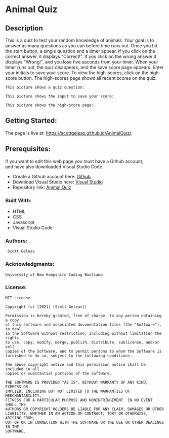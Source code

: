 # Animal Quiz

## Description

This is a quiz to test your random knowledge of animals. Your goal is to answer as many questions as you can before time runs out. Once you hit the start button, a single question and a timer appear. If you click on the correct answer, it displays "Correct!". If you click on the wrong answer it displays "Wrong!", and you lose five seconds from your timer. When your timer runs out, the quiz disappears, and the save score page appears.
Enter your initials to save your score. To view the high-scores, click on the high-score button. The high-scores page shows all recent scores on the quiz.

```
This picture shows a quiz question:
```
```
This picture shows the input to save your score:
```
```
This picture shows the high-score page:
```

## Getting Started:

The page is live at: https://scottgeleas.github.io/AnimalQuiz/.

## Prerequisites:

If you want to edit this web page you must have a Github account,  
and have also downloaded Visual Studio Code.

- Create a Github account here: [Github](https://github.com/)
- Download Visual Studio here: [Visual Studio](https://code.visualstudio.com/download/)
- Repository link: [Animal Quiz](https://github.com/scottgeleas/AnimalQuiz/)

### Built With:

- HTML
- CSS
- Javascript
- Visual Studio Code

### Authors:

```
 Scott Geleas
```

### Acknowledgments:

```
University of New Hampshire Coding Bootcamp
```

### License:

```
MIT License

Copyright (c) [2021] [Scott Geleas]]

Permission is hereby granted, free of charge, to any person obtaining a copy
of this software and associated documentation files (the "Software"), to deal
in the Software without restriction, including without limitation the rights
to use, copy, modify, merge, publish, distribute, sublicense, and/or sell
copies of the Software, and to permit persons to whom the Software is
furnished to do so, subject to the following conditions:

The above copyright notice and this permission notice shall be included in all
copies or substantial portions of the Software.

THE SOFTWARE IS PROVIDED "AS IS", WITHOUT WARRANTY OF ANY KIND, EXPRESS OR
IMPLIED, INCLUDING BUT NOT LIMITED TO THE WARRANTIES OF MERCHANTABILITY,
FITNESS FOR A PARTICULAR PURPOSE AND NONINFRINGEMENT. IN NO EVENT SHALL THE
AUTHORS OR COPYRIGHT HOLDERS BE LIABLE FOR ANY CLAIM, DAMAGES OR OTHER
LIABILITY, WHETHER IN AN ACTION OF CONTRACT, TORT OR OTHERWISE, ARISING FROM,
OUT OF OR IN CONNECTION WITH THE SOFTWARE OR THE USE OR OTHER DEALINGS IN THE
SOFTWARE.
```
